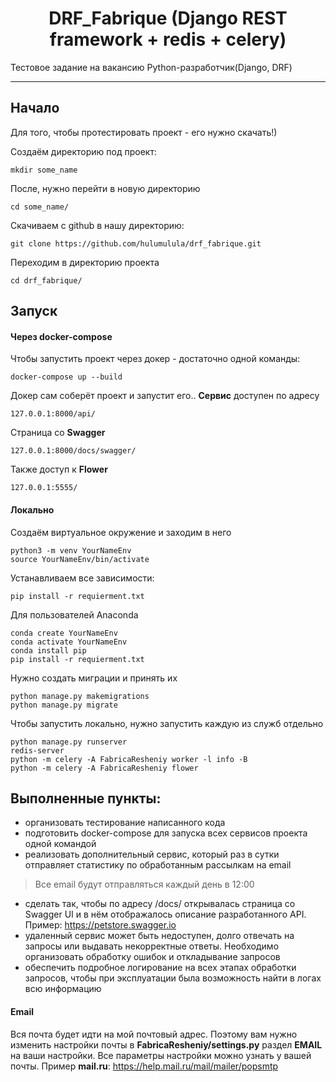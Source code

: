 <h1 align="center"> DRF_Fabrique (Django REST framework + redis + celery) </h1>
<p>Тестовое задание на вакансию Python-разработчик(Django, DRF)</p>
<hr/>
<h2>Начало</h2>
<p>Для того, чтобы протестировать проект - его нужно скачать!)</p>
<p>Создаём директорию под проект: </p>

    mkdir some_name    

<p>После, нужно перейти в новую директорию</p>

    cd some_name/    

<p>Скачиваем с github в нашу директорию:</p>

    git clone https://github.com/hulumulula/drf_fabrique.git 
    
<p>Переходим в директорию проекта</p>

    cd drf_fabrique/

<h2>Запуск</h2>
<h4>Через docker-compose</h4>
Чтобы запустить проект через докер - достаточно одной команды:

    docker-compose up --build
    
Докер сам соберёт проект и запустит его..
**Сервис** доступен по адресу

    127.0.0.1:8000/api/

Страница со **Swagger**

    127.0.0.1:8000/docs/swagger/
    
Также доступ к **Flower**

    127.0.0.1:5555/

<h4>Локально</h4>
Создаём виртуальное окружение и заходим в него

    python3 -m venv YourNameEnv
    source YourNameEnv/bin/activate
    
Устанавливаем все зависимости:

    pip install -r requierment.txt
    
Для пользователей Anaconda

    conda create YourNameEnv
    conda activate YourNameEnv
    conda install pip
    pip install -r requierment.txt

Нужно создать миграции и принять их

    python manage.py makemigrations
    python manage.py migrate

Чтобы запустить локально, нужно запустить каждую из служб отдельно
    
    python manage.py runserver
    redis-server
    python -m celery -A FabricaResheniy worker -l info -B
    python -m celery -A FabricaResheniy flower

<h2>Выполненные пункты:</h2>

- организовать тестирование написанного кода
- подготовить docker-compose для запуска всех сервисов проекта одной командой
- реализовать дополнительный сервис, который раз в сутки отправляет статистику по обработанным рассылкам на email  
> Все email будут отправляться каждый день в 12:00
- сделать так, чтобы по адресу /docs/ открывалась страница со Swagger UI и в нём отображалось описание разработанного API. Пример: https://petstore.swagger.io
- удаленный сервис может быть недоступен, долго отвечать на запросы или выдавать некорректные ответы. Необходимо организовать обработку ошибок и откладывание запросов
- обеспечить подробное логирование на всех этапах обработки запросов, чтобы при эксплуатации была возможность найти в логах всю информацию

<h4>Email</h4>

Вся почта будет идти на мой почтовый адрес. Поэтому вам нужно изменить настройки почты в **FabricaResheniy/settings.py** 
раздел **EMAIL** на ваши настройки. Все параметры настройки можно узнать у вашей почты.
Пример **mail.ru**: https://help.mail.ru/mail/mailer/popsmtp
